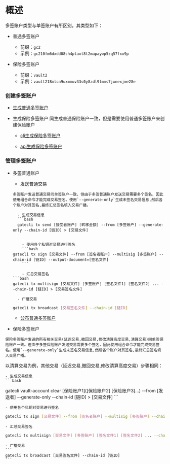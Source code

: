 # 概述

多签账户类型与单签账户有所区别，其类型如下：

- 普通多签账户
	- 前缀：`gc2`
	- 示例：`gc210fm6dxdd08sh4ptaxt8t2mapaywp5zq57fxx9p`

- 保险多签账户
  - 前缀：`vault2`
  - 示例：`vault218mlcn9uxmmuv33s0y8zdl9lmms7jxnexjme28e`

### 创建多签账户

- [生成普通多签账户](./cli/account.md)

- 生成保险多签账户
同生成普通保险账户一致，但是需要使用普通多签账户来创建保险账户

	- [cli生成保险多签账户](./cli/vault-account.md)

	- [api生成保险多签账户](./API/vault-account.md)

### 管理多签账户
- 多签普通账户
	- 发送普通交易
	```
	多签账户发送普通交易同单签账户一致，但由于多签普通账户发送交易需要多个签名，因此使用组合命令才能完成交易签名。使用`--generate-only`生成未签名交易信息,然后各个账户对其签名,最终汇总签名填入交易广播。
	```
		- 生成交易信息  
		```bash
		gatecli tx send [接受者账户] [转移金额] --from [多签账户] --generate-only --chain-id [链ID] > [交易文件]
	```
	
		- 使用各个私钥对交易进行签名  
		```bash
	gatecli tx sign [交易文件] --from [签名者账户] --multisig [多签账户] --chain-id [链ID] --output-document=[签名文件]
		```
		
		- 汇总交易签名  
	```bash
	gatecli tx multisign [交易文件] [多签账户] [签名文件1] [签名文件2] ... --chain-id [链ID] > [交易签名文件]
	```
	
		- 广播交易  
 	```bash
	gatecli tx broadcast [交易签名文件] --chain-id [链ID]
	```
	
	- [公布普通多签账户](./cli/account.md)

- 保险多签账户
```
保险多签账户发送的所有相关交易(延迟交易,撤回交易,修改清算高度交易,清算交易)同单签保险账户一致。但由于多签保险账户发送交易需要多个签名，因此使用组合命令才能完成交易签名。使用`--generate-only`生成未签名交易信息,然后各个账户对其签名,最终汇总签名填入交易广播。
```
以清算交易为例，其他交易（延迟交易,撤回交易,修改清算高度交易）步骤相同：

	- 生成交易信息
	```bash
gatecli vault-account clear [保险账户1]([保险账户2] [保险账户3]...) --from [发送者] --generate-only --chain-id [链ID] > [交易文件]
	```
	
	- 使用各个私钥对交易进行签名
```bash
gatecli tx sign [交易文件] --from [签名者账户] --multisig [多签账户] --chain-id [链ID] --output-document=[签名文件]
```

	- 汇总交易签名
```bash
gatecli tx multisign [交易文件] [多签账户] [签名文件1] [签名文件2] ... --chain-id [链ID] > [交易签名文件]
```

	- 广播交易
	```
	gatecli tx broadcast [交易签名文件] --chain-id [链ID]
	```
	
	
